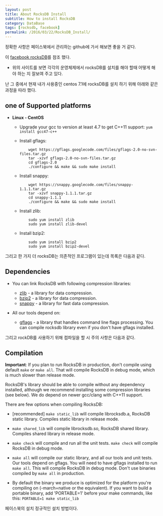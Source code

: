 ```yaml
---
layout: post
title: About RocksDB Install
subtitle: How to install RocksDB
category: DataBase
tags: [rocksdb, facebook]
permalink: /2016/03/22/RocksDB_Install/
---
```


정확한 사항은 페이스북에서 관리하는 github에 가서 해보면 좋을 거 같다. 

이 <a href = "https://github.com/facebook/rocksdb/blob/master/INSTALL.md"> facebook rocksDB</a>를 참조 했다. 

 - 위의 사이트를 보면 각각의 운영체제에서 rocksDB를 설치를 해야 할때 어떻게 해야 하는 지 잘보여 주고 있다. 
 
 난 그 중에서 현재 내가 사용중인 centos 7.1에 rocksDB를 설치 하기 위해 아래와 같은 과정을 따라 했다. 
 
 ## one of Supported platforms
 
 * **Linux - CentOS**
    * Upgrade your gcc to version at least 4.7 to get C++11 support:
      `yum install gcc47-c++`
    * Install gflags:

              wget https://gflags.googlecode.com/files/gflags-2.0-no-svn-files.tar.gz
              tar -xzvf gflags-2.0-no-svn-files.tar.gz
              cd gflags-2.0
              ./configure && make && sudo make install

    * Install snappy:

              wget https://snappy.googlecode.com/files/snappy-1.1.1.tar.gz
              tar -xzvf snappy-1.1.1.tar.gz
              cd snappy-1.1.1
              ./configure && make && sudo make install

    * Install zlib:

              sudo yum install zlib
              sudo yum install zlib-devel

    * Install bzip2:

              sudo yum install bzip2
              sudo yum install bzip2-devel


그리고 한 가지 더 rocksDB는 의존적인 프로그램이 있는데 목록은 다음과 같다. 

## Dependencies

* You can link RocksDB with following compression libraries:
  - [zlib](http://www.zlib.net/) - a library for data compression.
  - [bzip2](http://www.bzip.org/) - a library for data compression.
  - [snappy](https://code.google.com/p/snappy/) - a library for fast
      data compression.

* All our tools depend on:
  - [gflags](https://gflags.github.io/gflags/) - a library that handles
      command line flags processing. You can compile rocksdb library even
      if you don't have gflags installed.
  
  
그리고 rockDB를 사용하기 위해 컴파일을 할 시 주의 사항은 다음과 같다. 


## Compilation

**Important**: If you plan to run RocksDB in production, don't compile using default 
`make` or `make all`. That will compile RocksDB in debug mode, which is much slower
than release mode.

RocksDB's library should be able to compile without any dependency installed,
although we recommend installing some compression libraries (see below).
We do depend on newer gcc/clang with C++11 support.

There are few options when compiling RocksDB:

* [recommended] `make static_lib` will compile librocksdb.a, RocksDB static library. Compiles static library in release mode.

* `make shared_lib` will compile librocksdb.so, RocksDB shared library. Compiles shared library in release mode.

* `make check` will compile and run all the unit tests. `make check` will compile RocksDB in debug mode.

* `make all` will compile our static library, and all our tools and unit tests. Our tools
depend on gflags. You will need to have gflags installed to run `make all`. This will compile RocksDB in debug mode. Don't
use binaries compiled by `make all` in production.

* By default the binary we produce is optimized for the platform you're compiling on
(-march=native or the equivalent). If you want to build a portable binary, add 'PORTABLE=1' before
your make commands, like this: `PORTABLE=1 make static_lib`

페이스북의 설치 정규적인 설치 방법이다.
